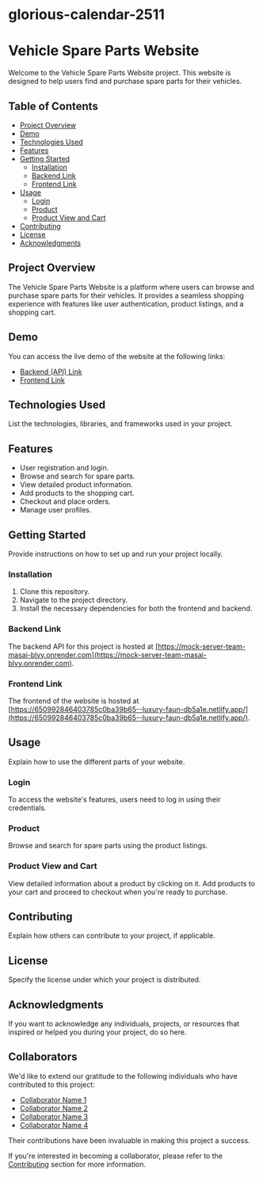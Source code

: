 # glorious-calendar-2511

# Vehicle Spare Parts Website

Welcome to the Vehicle Spare Parts Website project. This website is designed to help users find and purchase spare parts for their vehicles.

## Table of Contents

- [Project Overview](#project-overview)
- [Demo](#demo)
- [Technologies Used](#technologies-used)
- [Features](#features)
- [Getting Started](#getting-started)
  - [Installation](#installation)
  - [Backend Link](#backend-link)
  - [Frontend Link](#frontend-link)
- [Usage](#usage)
  - [Login](#login)
  - [Product](#product)
  - [Product View and Cart](#product-view-and-cart)
- [Contributing](#contributing)
- [License](#license)
- [Acknowledgments](#acknowledgments)

## Project Overview

The Vehicle Spare Parts Website is a platform where users can browse and purchase spare parts for their vehicles. It provides a seamless shopping experience with features like user authentication, product listings, and a shopping cart.

## Demo

You can access the live demo of the website at the following links:
- [Backend (API) Link](https://mock-server-team-masai-blvy.onrender.com)
- [Frontend Link](https://650992846403785c0ba39b65--luxury-faun-db5a1e.netlify.app/)

## Technologies Used

List the technologies, libraries, and frameworks used in your project.


## Features

- User registration and login.
- Browse and search for spare parts.
- View detailed product information.
- Add products to the shopping cart.
- Checkout and place orders.
- Manage user profiles.

## Getting Started

Provide instructions on how to set up and run your project locally.

### Installation

1. Clone this repository.
2. Navigate to the project directory.
3. Install the necessary dependencies for both the frontend and backend.

### Backend Link

The backend API for this project is hosted at [https://mock-server-team-masai-blvy.onrender.com](https://mock-server-team-masai-blvy.onrender.com).

### Frontend Link

The frontend of the website is hosted at [https://650992846403785c0ba39b65--luxury-faun-db5a1e.netlify.app/](https://650992846403785c0ba39b65--luxury-faun-db5a1e.netlify.app/).

## Usage

Explain how to use the different parts of your website.

### Login

To access the website's features, users need to log in using their credentials.

### Product

Browse and search for spare parts using the product listings.

### Product View and Cart

View detailed information about a product by clicking on it. Add products to your cart and proceed to checkout when you're ready to purchase.

## Contributing

Explain how others can contribute to your project, if applicable.

## License

Specify the license under which your project is distributed.

## Acknowledgments

If you want to acknowledge any individuals, projects, or resources that inspired or helped you during your project, do so here.

## Collaborators

We'd like to extend our gratitude to the following individuals who have contributed to this project:

- [Collaborator Name 1]()
- [Collaborator Name 2]([https://github.com/collaborator2](https://github.com/Vikaschaturvedi167))
- [Collaborator Name 3]([https://github.com/collaborator3](https://github.com/StarkArnab))
- [Collaborator Name 4](https://github.com/Sunil8090)

Their contributions have been invaluable in making this project a success.

If you're interested in becoming a collaborator, please refer to the [Contributing](#contributing) section for more information.

